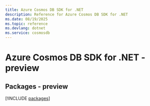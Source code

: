 ```yaml
---
title: Azure Cosmos DB SDK for .NET
description: Reference for Azure Cosmos DB SDK for .NET
ms.date: 08/19/2025
ms.topic: reference
ms.devlang: dotnet
ms.service: cosmosdb
---
```

# Azure Cosmos DB SDK for .NET - preview
## Packages - preview
[!INCLUDE [packages](cosmos-db-index.md)]